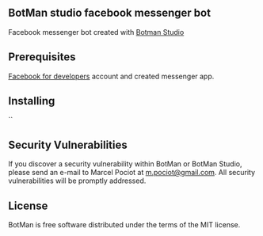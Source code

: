 ## BotMan studio facebook messenger bot

Facebook messenger bot created with [Botman Studio](https://botman.io/)

## Prerequisites

[Facebook for developers](https://developers.facebook.com) account and created messenger app.

## Installing

``

## Security Vulnerabilities

If you discover a security vulnerability within BotMan or BotMan Studio, please send an e-mail to Marcel Pociot at m.pociot@gmail.com. All security vulnerabilities will be promptly addressed.

## License

BotMan is free software distributed under the terms of the MIT license.
